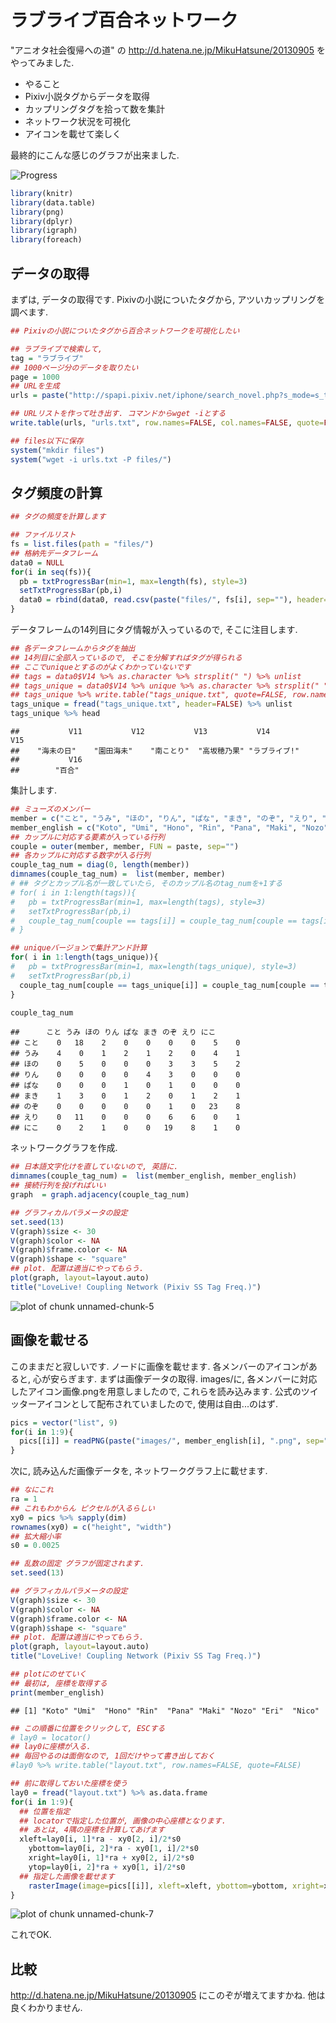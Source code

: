 ラブライブ百合ネットワーク
===
"アニオタ社会復帰への道" の 
http://d.hatena.ne.jp/MikuHatsune/20130905
をやってみました. 

* やること
 * Pixiv小説タグからデータを取得
 * カップリングタグを拾って数を集計
 * ネットワーク状況を可視化
 * アイコンを載せて楽しく

最終的にこんな感じのグラフが出来ました. 

![Progress](https://github.com/gghatano/LoveLive/blob/master/pixiv/network.png)



```r
library(knitr)
library(data.table)
library(png)
library(dplyr)
library(igraph)
library(foreach)
```

## データの取得
まずは, データの取得です. 
Pixivの小説についたタグから, アツいカップリングを調べます.

```r
## Pixivの小説についたタグから百合ネットワークを可視化したい

## ラブライブで検索して, 
tag = "ラブライブ"
## 1000ページ分のデータを取りたい
page = 1000
## URLを生成
urls = paste("http://spapi.pixiv.net/iphone/search_novel.php?s_mode=s_tag&p=", seq(page), "&word=", tag, sep="")

## URLリストを作って吐き出す. コマンドからwget -iとする
write.table(urls, "urls.txt", row.names=FALSE, col.names=FALSE, quote=FALSE)

## files以下に保存
system("mkdir files")
system("wget -i urls.txt -P files/")
```

## タグ頻度の計算

```r
## タグの頻度を計算します

## ファイルリスト
fs = list.files(path = "files/")
## 格納先データフレーム
data0 = NULL
for(i in seq(fs)){
  pb = txtProgressBar(min=1, max=length(fs), style=3)
  setTxtProgressBar(pb,i)
  data0 = rbind(data0, read.csv(paste("files/", fs[i], sep=""), header=FALSE))
}
```

データフレームの14列目にタグ情報が入っているので, そこに注目します.

```r
## 各データフレームからタグを抽出
## 14列目に全部入っているので, そこを分解すればタグが得られる
## ここでuniqueとするのがよくわかっていないです
## tags = data0$V14 %>% as.character %>% strsplit(" ") %>% unlist
## tags_unique = data0$V14 %>% unique %>% as.character %>% strsplit(" ") %>% unlist
## tags_unique %>% write.table("tags_unique.txt", quote=FALSE, row.names=FALSE, col.names=FALSE)
tags_unique = fread("tags_unique.txt", header=FALSE) %>% unlist
tags_unique %>% head
```

```
##           V11           V12           V13           V14           V15 
##    "海未の日"    "園田海未"    "南ことり"  "高坂穂乃果" "ラブライブ!" 
##           V16 
##        "百合"
```

集計します. 

```r
## ミューズのメンバー 
member = c("こと", "うみ", "ほの", "りん", "ぱな", "まき", "のぞ", "えり", "にこ")
member_english = c("Koto", "Umi", "Hono", "Rin", "Pana", "Maki", "Nozo", "Eri", "Nico")
## カップルに対応する要素が入っている行列
couple = outer(member, member, FUN = paste, sep="")
## 各カップルに対応する数字が入る行列
couple_tag_num = diag(0, length(member))
dimnames(couple_tag_num) =  list(member, member)
# ## タグとカップル名が一致していたら, そのカップル名のtag_numを+1する
# for( i in 1:length(tags)){
#   pb = txtProgressBar(min=1, max=length(tags), style=3)
#   setTxtProgressBar(pb,i)
#   couple_tag_num[couple == tags[i]] = couple_tag_num[couple == tags[i]] + 1
# }

## uniqueバージョンで集計アンド計算
for( i in 1:length(tags_unique)){
#   pb = txtProgressBar(min=1, max=length(tags_unique), style=3)
#   setTxtProgressBar(pb,i)
  couple_tag_num[couple == tags_unique[i]] = couple_tag_num[couple == tags_unique[i]] + 1
}

couple_tag_num
```

```
##      こと うみ ほの りん ぱな まき のぞ えり にこ
## こと    0   18    2    0    0    0    0    5    0
## うみ    4    0    1    2    1    2    0    4    1
## ほの    0    5    0    0    0    3    3    5    2
## りん    0    0    0    0    4    3    0    0    0
## ぱな    0    0    0    1    0    1    0    0    0
## まき    1    3    0    1    2    0    1    2    1
## のぞ    0    0    0    0    0    1    0   23    8
## えり    0   11    0    0    0    6    6    0    1
## にこ    0    2    1    0    0   19    8    1    0
```

ネットワークグラフを作成.

```r
## 日本語文字化けを直していないので, 英語に.
dimnames(couple_tag_num) =  list(member_english, member_english)
## 接続行列を投げればいい
graph  = graph.adjacency(couple_tag_num)

## グラフィカルパラメータの設定
set.seed(13)
V(graph)$size <- 30
V(graph)$color <- NA
V(graph)$frame.color <- NA
V(graph)$shape <- "square"
## plot. 配置は適当にやってもらう.
plot(graph, layout=layout.auto)
title("LoveLive! Coupling Network (Pixiv SS Tag Freq.)")
```

![plot of chunk unnamed-chunk-5](figure/unnamed-chunk-5.png) 

## 画像を載せる

このままだと寂しいです. ノードに画像を載せます. 
各メンバーのアイコンがあると, 心が安らぎます. 
まずは画像データの取得.
images/に, 各メンバーに対応したアイコン画像.pngを用意しましたので, これらを読み込みます.
公式のツイッターアイコンとして配布されていましたので, 使用は自由...のはず. 

```r
pics = vector("list", 9)
for(i in 1:9){
  pics[[i]] = readPNG(paste("images/", member_english[i], ".png", sep=""), native=TRUE)
}
```

次に, 読み込んだ画像データを, ネットワークグラフ上に載せます.

```r
## なにこれ
ra = 1 
## これもわからん ピクセルが入るらしい
xy0 = pics %>% sapply(dim)
rownames(xy0) = c("height", "width")
## 拡大縮小率
s0 = 0.0025

## 乱数の固定 グラフが固定されます. 
set.seed(13)

## グラフィカルパラメータの設定
V(graph)$size <- 30
V(graph)$color <- NA
V(graph)$frame.color <- NA
V(graph)$shape <- "square"
## plot. 配置は適当にやってもらう.
plot(graph, layout=layout.auto)
title("LoveLive! Coupling Network (Pixiv SS Tag Freq.)")

## plotにのせていく
## 最初は, 座標を取得する
print(member_english)
```

```
## [1] "Koto" "Umi"  "Hono" "Rin"  "Pana" "Maki" "Nozo" "Eri"  "Nico"
```

```r
## この順番に位置をクリックして, ESCする
# lay0 = locator()
## lay0に座標が入る. 
## 毎回やるのは面倒なので, 1回だけやって書き出しておく
#lay0 %>% write.table("layout.txt", row.names=FALSE, quote=FALSE)

## 前に取得しておいた座標を使う
lay0 = fread("layout.txt") %>% as.data.frame
for(i in 1:9){
  ## 位置を指定
  ## locatorで指定した位置が, 画像の中心座標となります.
  ## あとは, 4隅の座標を計算してあげます
  xleft=lay0[i, 1]*ra - xy0[2, i]/2*s0
	ybottom=lay0[i, 2]*ra - xy0[1, i]/2*s0
	xright=lay0[i, 1]*ra + xy0[2, i]/2*s0
	ytop=lay0[i, 2]*ra + xy0[1, i]/2*s0
  ## 指定した画像を載せます
	rasterImage(image=pics[[i]], xleft=xleft, ybottom=ybottom, xright=xright, ytop=ytop, xpd=TRUE)
}
```

![plot of chunk unnamed-chunk-7](figure/unnamed-chunk-7.png) 

これでOK.

## 比較
http://d.hatena.ne.jp/MikuHatsune/20130905
にこのぞが増えてますかね. 他は良くわかりません. 



